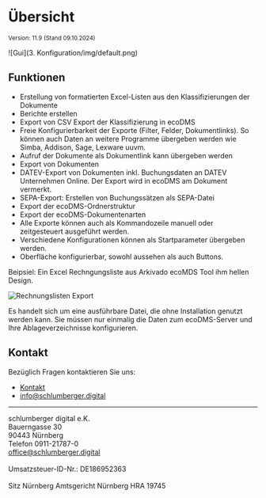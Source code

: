 #  Übersicht

<small>Version: 11.9 (Stand 09.10.2024)</small>


![Gui](3. Konfiguration/img/default.png)

## Funktionen

- Erstellung von formatierten Excel-Listen aus den Klassifizierungen der Dokumente
- Berichte erstellen
- Export von CSV Export der Klassifizierung in ecoDMS
- Freie Konfigurierbarkeit der Exporte (Filter, Felder, Dokumentlinks). So können auch Daten an weitere Programme übergeben werden wie Simba, Addison, Sage, Lexware uuvm.
- Aufruf der Dokumente als Dokumentlink kann übergeben werden
- Export von Dokumenten
- DATEV-Export von Dokumenten inkl. Buchungsdaten an DATEV Unternehmen Online. Der Export wird in ecoDMS am Dokument vermerkt.
- SEPA-Export: Erstellen von Buchungssätzen als SEPA-Datei
- Export der ecoDMS-Ordnerstruktur
- Export der ecoDMS-Dokumentenarten
- Alle Exporte können auch als Kommandozeile manuell oder zeitgesteuert ausgeführt werden.
- Verschiedene Konfigurationen können als Startparameter übergeben werden.
- Oberfläche konfigurierbar, sowohl aussehen als auch Buttons.


Beipsiel: Ein Excel Rechngungsliste aus Arkivado ecoMDS Tool ihm hellen Design.

![Rechnungslisten Export](<4. Vorlagen/img/Rechnungsliste Export_endlos.gif>)

Es handelt sich um eine ausführbare Datei, die ohne Installation genutzt werden kann. Sie müssen nur einmalig die Daten zum ecoDMS-Server und Ihre Ablageverzeichnisse konfigurieren.


## Kontakt

Bezüglich Fragen kontaktieren Sie uns:

- [Kontakt](https://www.schlumberger.digital/#Kontaktformular_Startseite)
- [info@schlumberger.digital](mailto:info@schlumberger.digital)


-----------------
schlumberger digital e.K. <br>
Bauerngasse 30 <br>
90443 Nürnberg <br>
Telefon 0911-21787-0 <br>
office@schlumberger.digital <br>
 <br>
Umsatzsteuer-ID-Nr.: DE186952363 <br>
 <br>
Sitz Nürnberg    Amtsgericht Nürnberg    HRA 19745
